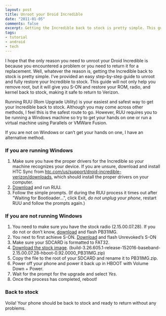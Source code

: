 ```yaml
---
layout: post
title: Unroot your Droid Incredible
date: "2011-01-05"
comments: false
excerpt: Getting the Incredible back to stock is pretty simple. This guide will not only help you remove root, but it will give you S-ON and restore your ROM, radio, and kernel back to stock, making it safe to return to Verizon.
tags:
- tutorial
- android
- tech
---
```


I hope that the only reason you need to unroot your Droid Incredible is because you encountered a problem or you need to return it for a replacement. Well, whatever the reason is, getting the Incredible back to stock is pretty simple. I’ve provided an easy step-by-step guide to unroot and fully restore your Incredible to stock. This guide will not only help you remove root, but it will give you S-ON and restore your ROM, radio, and kernel back to stock, making it safe to return to Verizon.

Running RUU (Rom Upgrade Utility) is your easiest and safest way to get your Incredible back to stock. Although you may come across other methods, I feel this is the safest route to go. However, RUU requires you to be running a Windows machine so try to get your hands on one or run a virtual machine using Parallels or VMWare Fusion.

If you are not on Windows or can’t get your hands on one, I have an alternative method.

### If you are running Windows

1.  Make sure you have the proper drivers for the Incredible so your machine recognizes your device. If you are unsure, download and install HTC Sync from [htc.com/us/support/droid-incredible-verizon/downloads](http://www.htc.com/us/support/droid-incredible-verizon/downloads/), which should install the proper drivers on your computer.
2.  [Download](https://docs.google.com/uc?id=0B1Z3FsizLUAGSWhSUFAybXpzWUk&export=download) and run RUU.
3.  Follow the simple prompts. (If during the RUU process it times out after "Waiting for Bootloader...", click Exit, *do not unplug your phone*, restart RUU and follow the prompts again.)

### If you are not running Windows

1.  You need to make sure you have the stock radio (2.15.00.07.28). If you do not or don’t know, [download](https://docs.google.com/uc?id=0B1Z3FsizLUAGT0NwS2I0bnV3ZnM&export=download) and flash PB31IMG.
2.  You next to first achieve S-ON. [Download](https://docs.google.com/uc?id=0B1Z3FsizLUAGenJrbzBDLW43SjA&export=download) and flash Unrevoked’s S-ON
3.  Make sure your SDCARD is formatted to FAT32.
4.  [Download the stock image](https://docs.google.com/uc?id=0B1Z3FsizLUAGRndSeWR0U0pTMHc&export=download). (build-3.26.605.1-release-152016-baseband-2.15.00.07.28-hboot-0.92.0000_PB31IMG.zip)
5.  Copy the file to the root of your SDCARD and rename it to PB31IMG.zip.
6.  Power off your phone and power it back up in HBOOT with Volume Down + Power.
7.  Wait for the prompt for the upgrade and select *Yes*.
8.  Once the process has completed, reboot!

### Back to stock

Voila! Your phone should be back to stock and ready to return without any problems.